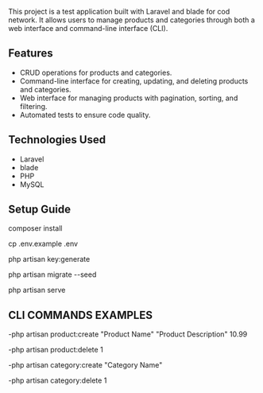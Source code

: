 This project is a test application built with Laravel and blade for cod network. It allows users to manage products and categories through both a web interface and command-line interface (CLI).

## Features

- CRUD operations for products and categories.
- Command-line interface for creating, updating, and deleting products and categories.
- Web interface for managing products with pagination, sorting, and filtering.
- Automated tests to ensure code quality.

## Technologies Used

- Laravel
- blade
- PHP
- MySQL

## Setup Guide

composer install

cp .env.example .env

php artisan key:generate

php artisan migrate --seed

php artisan serve

## CLI COMMANDS EXAMPLES

-php artisan product:create "Product Name" "Product Description" 10.99

-php artisan product:delete 1

-php artisan category:create "Category Name"

-php artisan category:delete 1




